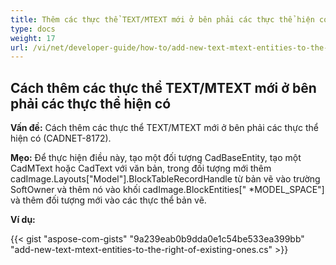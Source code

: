```yaml
---
title: Thêm các thực thể TEXT/MTEXT mới ở bên phải các thực thể hiện có
type: docs
weight: 17
url: /vi/net/developer-guide/how-to/add-new-text-mtext-entities-to-the-right-of-existing-ones/
---
```


## **Cách thêm các thực thể TEXT/MTEXT mới ở bên phải các thực thể hiện có**

**Vấn đề:** Cách thêm các thực thể TEXT/MTEXT mới ở bên phải các thực thể hiện có (CADNET-8172).

**Mẹo:** Để thực hiện điều này, tạo một đối tượng CadBaseEntity, tạo một CadMText hoặc CadText với văn bản, trong đối tượng mới thêm cadImage.Layouts["Model"].BlockTableRecordHandle từ bản vẽ vào trường SoftOwner và thêm nó vào khối cadImage.BlockEntities[" *MODEL_SPACE"] và thêm đối tượng mới vào các thực thể bản vẽ.

**Ví dụ:**

{{< gist "aspose-com-gists" "9a239eab0b9dda0e1c54be533ea399bb" "add-new-text-mtext-entities-to-the-right-of-existing-ones.cs" >}}
